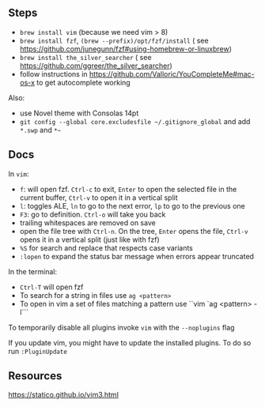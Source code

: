 Steps
-----

- `brew install vim` (because we need vim > 8)
- `brew install fzf`, `(brew --prefix)/opt/fzf/install` (
    see https://github.com/junegunn/fzf#using-homebrew-or-linuxbrew)
- `brew install the_silver_searcher` (
    see https://github.com/ggreer/the_silver_searcher)
- follow instructions in https://github.com/Valloric/YouCompleteMe#mac-os-x
    to get autocomplete working

Also:
- use Novel theme with Consolas 14pt
- `git config --global core.excludesfile ~/.gitignore_global` and add `*.swp`
  and `*~`

Docs
----

In `vim`:
- `f`: will open fzf. `Ctrl-c` to exit, `Enter` to open the selected file in the
  current buffer, `Ctrl-v` to open it in a vertical split
- `l`: toggles ALE, `ln` to go to the next error, `lp` to go to the previous one
- `F3`: go to definition. `Ctrl-o` will take you back
- trailing whitespaces are removed on save
- open the file tree with `Ctrl-n`. On the tree, `Enter` opens
the file, `Ctrl-v` opens it in a vertical split (just like with fzf)
- `%S` for search and replace that respects case variants
- `:lopen` to expand the status bar message when errors appear truncated

In the terminal:
- `Ctrl-T` will open fzf
- To search for a string in files use `ag <pattern>`
- To open in vim a set of files matching a pattern use ``vim `ag \<pattern\> -l```

To temporarily disable all plugins invoke `vim` with the `--noplugins` flag

If you update vim, you might have to update the installed plugins. To do
so run `:PluginUpdate`


Resources
---------

https://statico.github.io/vim3.html
